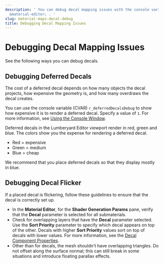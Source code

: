 ```yaml
---
description: ' You can debug decal mapping issues with the console variable or the
  &material-editor; . '
slug: material-maps-decal-debug
title: Debugging Decal Mapping Issues
---
```

# Debugging Decal Mapping Issues<a name="material-maps-decal-debug"></a>

See the following ways you can debug decals\.

## Debugging Deferred Decals<a name="material-maps-decal-debug-deferred"></a>

The cost of a deferred decal depends on how many objects the decal projects, how expensive the geometry is, and how many overdraws the decal creates\.

You can use the console variable \(CVAR\) `r_deferredDecalsDebug` to show how expensive it is to render a deferred decal\. Specify a value of `1`\. For more information, see [Using the Console Window](console-intro.md)\.

Deferred decals in the Lumberyard Editor viewport render in red, green and blue\. The colors show you the expense for rendering a deferred decal\.
+ Red = expensive
+ Green = medium
+ Blue = cheap

We recommend that you place deferred decals so that they display mostly in blue\.

## Debugging Decal Flicker<a name="material-maps-decal-debug-flicker"></a>

If a placed decal is flickering, follow these guidelines to ensure that the decal is correctly set up\.
+ In the **Material Editor**, for the **Shader Generation Params** pane, verify that the **Decal** parameter is selected for all submaterials\.
+ Check for overlapping layers that have the **Decal** parameter selected\. Use the **Sort Priority** parameter to specify which decal appears on top of the other\. Decals with higher **Sort Priority** values sort on top of decals with lower values\. For more information, see the [Decal Component Properties](component-decal.md#component-decal-properties)\.
+ Other than for decals, the mesh shouldn't have overlapping triangles\. Do not offset along the surface normal; this can still break in some situations and introduce floating parallax effects\.